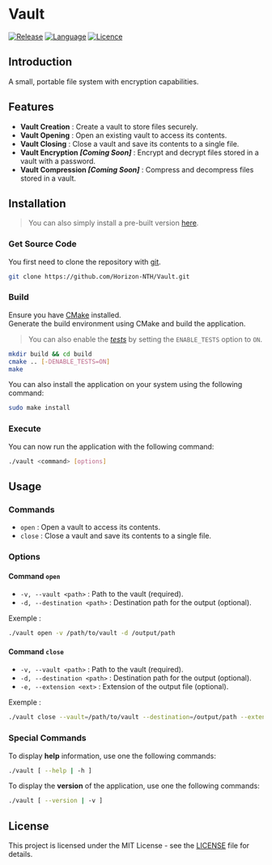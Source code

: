 # Vault

[![Release](https://img.shields.io/badge/Release-v0.1-blueviolet)](https://github.com/Horizon-NTH/Vault/releases)
[![Language](https://img.shields.io/badge/Language-C%2B%2B-0052cf)](https://en.wikipedia.org/wiki/C++)
[![Licence](https://img.shields.io/badge/License-MIT-yellow.svg)](LICENSE)

## Introduction

A small, portable file system with encryption capabilities.

## Features

- **Vault Creation** : Create a vault to store files securely.
- **Vault Opening** : Open an existing vault to access its contents.
- **Vault Closing** : Close a vault and save its contents to a single file.
- **Vault Encryption _[Coming Soon]_** : Encrypt and decrypt files stored in a vault with a password.
- **Vault Compression _[Coming Soon]_** : Compress and decompress files stored in a vault.

## Installation

> You can also simply install a pre-built version [here](https://github.com/Horizon-NTH/Vault/releases).

### Get Source Code

You first need to clone the repository with [git](https://git-scm.com).

```bash
git clone https://github.com/Horizon-NTH/Vault.git
```

### Build

Ensure you have [CMake](https://cmake.org/) installed.  
Generate the build environment using CMake and build the application.

> You can also enable the [_tests_](https://github.com/google/googletest) by setting the `ENABLE_TESTS` option to `ON`.

```bash
mkdir build && cd build
cmake .. [-DENABLE_TESTS=ON]
make 
```

You can also install the application on your system using the following command:

```bash
sudo make install
```

### Execute

You can now run the application with the following command:

```bash
./vault <command> [options]
```

## Usage

### Commands

- `open` : Open a vault to access its contents.
- `close` : Close a vault and save its contents to a single file.

### Options

#### Command `open`

- `-v, --vault <path>` : Path to the vault (required).
- `-d, --destination <path>` : Destination path for the output (optional).

Exemple :

```bash
./vault open -v /path/to/vault -d /output/path
```

#### Command `close`

- `-v, --vault <path>` : Path to the vault (required).
- `-d, --destination <path>` : Destination path for the output (optional).
- `-e, --extension <ext>` : Extension of the output file (optional).

Exemple :

```bash
./vault close --vault=/path/to/vault --destination=/output/path --extension=.vlt
```

### Special Commands

To display **help** information, use one the following commands:

```bash
./vault [ --help | -h ]
```

To display the **version** of the application, use one the following commands:

```bash
./vault [ --version | -v ]
```

## License

This project is licensed under the MIT License - see the [LICENSE](LICENSE) file for details.
